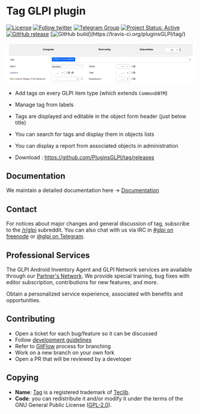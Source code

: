# Tag GLPI plugin

[![License](https://img.shields.io/github/license/pluginsGLPI/tag.svg?&label=License)](https://github.com/pluginsGLPI/tag/blob/develop/LICENSE)
[![Follow twitter](https://img.shields.io/twitter/follow/Teclib.svg?style=social&label=Twitter&style=flat-square)](https://twitter.com/teclib)
[![Telegram Group](https://img.shields.io/badge/Telegram-Group-blue.svg)](https://t.me/glpien)
[![Project Status: Active](http://www.repostatus.org/badges/latest/active.svg)](http://www.repostatus.org/#active)
[![GitHub release](https://img.shields.io/github/release/pluginsGLPI/tag.svg)](https://github.com/pluginsGLPI/tag/releases)
[![GitHub build](https://travis-ci.org/pluginsGLPI/tag.svg?)](https://travis-ci.org/pluginsGLPI/tag/)

![Screenshot](./screenshot.png)

* Add tags on every GLPI item type (which extends `CommonDBTM`)
* Manage tag from labels
* Tags are displayed and editable in the object form header (just below title)
* You can search for tags and display them in objects lists
* You can display a report from associated objects in administration

* Download : https://github.com/PluginsGLPI/tag/releases

## Documentation

We maintain a detailed documentation here -> [Documentation](https://glpi-plugins.readthedocs.io/en/latest/tag/index.html)


## Contact

For notices about major changes and general discussion of tag, subscribe to the [/r/glpi](https://www.reddit.com/r/glpi/) subreddit.
You can also chat with us via IRC in [#glpi on freenode](http://webchat.freenode.net/?channels=glpi) or [@glpi on Telegram](https://t.me/glpien).

## Professional Services

The GLPI Android Inventory Agent and GLPI Network services are available through our [Partner's Network](http://www.teclib-edition.com/en/partners/). We provide special training, bug fixes with editor subscription, contributions for new features, and more.

Obtain a personalized service experience, associated with benefits and opportunities.

## Contributing

* Open a ticket for each bug/feature so it can be discussed
* Follow [development guidelines](http://glpi-developer-documentation.readthedocs.io/en/latest/plugins/index.html)
* Refer to [GitFlow](http://git-flow.readthedocs.io/) process for branching
* Work on a new branch on your own fork
* Open a PR that will be reviewed by a developer

## Copying

* **Name**: [Tag](https://glpi-project.org/fr/) is a registered trademark of [Teclib](http://www.teclib-edition.com/en/).
* **Code**: you can redistribute it and/or modify
    it under the terms of the GNU General Public License ([GPL-2.0](https://www.gnu.org/licenses/gpl-2.0.en.html)).
